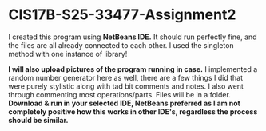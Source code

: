 # CIS17B-S25-33477-Assignment2

I created this program using **NetBeans IDE.**
It should run perfectly fine, and the files are all already connected to each other. I used the singleton method with one instance of library!

**I will also upload pictures of the program running in case.**
I implemented a random number generator here as well, there are a few things I did that were purely stylistic along with tad bit comments and notes.
I also went through commenting most operations/parts.
Files will be in a folder.
**Download & run in your selected IDE, NetBeans preferred as I am not completely positive how this works in other IDE's, regardless the process should be similar.**
